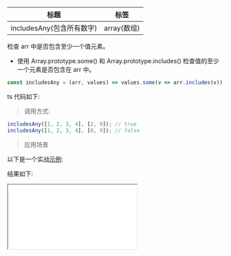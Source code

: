 | 标题                      | 标签        |
| ------------------------- | ----------- |
| includesAny(包含所有数字) | array(数组) |

检查 arr 中是否包含至少一个值元素。

- 使用 Array.prototype.some() 和 Array.prototype.includes() 检查值的至少一个元素是否包含在 arr 中。

```js
const includesAny = (arr, values) => values.some(v => arr.includes(v));
```

ts 代码如下:

<div class="code-editor" data-url="codes/javascript/ts/includes-any.ts" data-language="typescript"></div>

> 调用方式:

```js
includesAny([1, 2, 3, 4], [2, 9]); // true
includesAny([1, 2, 3, 4], [8, 9]); // false
```

> 应用场景

以下是一个实战<a href="codes/javascript/html/includes-any.html" target="_blank" rel="noopener noreferrer">示例</a>:

<div class="code-editor" data-url="codes/javascript/html/includes-any.html" data-language="html"></div>

结果如下:

<iframe src="codes/javascript/html/includes-any.html"></iframe>
